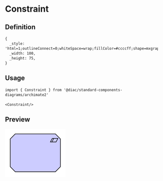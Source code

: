# Constraint

## Definition

```
{
  _style: 'html=1;outlineConnect=0;whiteSpace=wrap;fillColor=#ccccff;shape=mxgraph.archimate.motiv;motivType=const',
  _width: 100,
  _height: 75,
}
```

## Usage

```
import { Constraint } from '@diac/standard-components-diagrams/archimate2'

<Constraint/>
```

## Preview

<img src="./constraint.png" width="200"/>
